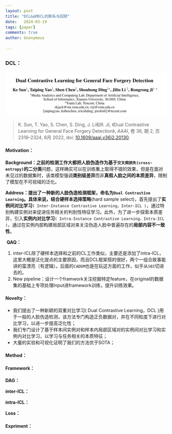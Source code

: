 ```yaml
---
layout: post
title: "DCL&&MDCL的联系与回顾"
date:   2024-03-19
tags: [paper]
comments: true
author: Gnonymous

---
```


### DCL：

![image-20240320104635957](https://raw.githubusercontent.com/Gnonymous/Gnonymous.github.io/master/images/image-20240320104635957.png)

>K. Sun, T. Yao, S. Chen, S. Ding, J. Li和R. Ji, 《Dual Contrastive Learning for General Face Forgery Detection》, *AAAI*, 卷 36, 期 2, 页 2316–2324, 6月 2022, doi: [10.1609/aaai.v36i2.20130](https://doi.org/10.1609/aaai.v36i2.20130).

#### Motivation：

​	**Background：**之前的检测工作大都把人脸伪造作为基于`交叉烱损失(cross-entropy)`的**二分类**问题，这样确实可以在训练集上取得不错的效果，但是在面对未见过的数据集时，该类模型强调**类别级差异**而非**真假人脸之间的本质差异**，限制了模型在不可视域的泛化。

​	**Address：**提出了一种新的人脸伪造检测框架，命名为`Dual Contrastive Learning`。具体来说，结合**硬样本选择策略**(hard sample select)，首先提出了**实例间对比学习**`( Inter-Instance Contrastive Learning，Inter-ICL )`，通过特别构建实例对来促进任务相关的判别性特征学习。此外，为了进一步探索本质差异，引入**实例内对比学习**`( Intra-Instance Contrastive Learning，Intra-ICL )`，通过在实例内部构建局部区域对来关注伪造人脸中普遍存在的**局部内容不一致性**。

​	**QAQ：**

1. inter-ICL除了硬样本选择和之前的CL工作类似，主要还是添加了intra-ICL，这里大概是泛化提点的主要原因，而且DCL框架搭的很好，两个一组合故事能讲的蛮漂亮（有逻辑）。后面的`CADDM`也是在玩这方面的工作，似乎从`SBI`切进去的。
2. New pipeline：设计一个framwork关注挖掘特定feature，在original的数据集的基础上专项处理Input进framework训练，提升训练效果。

#### Novelty：

* 我们提出了一种新颖的双重对比学习( Dual Contrastive Learning，DCL )用于一般的人脸伪造检测，该方法专门构造正负数据对，并在不同粒度下进行对比学习，以进一步提高泛化性；
* 我们专门设计了基于样本间实例对和样本内局部区域对的实例间对比学习和实例内对比学习，以学习与任务相关的本质特征；
* 大量的实验和可视化证明了我们的方法优于SOTA；

#### Method：

#### Framework：

**DAG：**

**inter-ICL：**

**intra-ICL：**

**Loss：**

#### Expriment：


